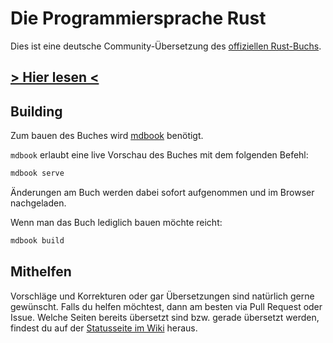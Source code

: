 # Die Programmiersprache Rust

Dies ist eine deutsche Community-Übersetzung des [offiziellen Rust-Buchs](https://doc.rust-lang.org/book/).

## [> Hier lesen <](https://rust-lang-de.github.io/rustbook-de)

## Building

Zum bauen des Buches wird [mdbook](https://github.com/azerupi/mdBook) benötigt.

`mdbook` erlaubt eine live Vorschau des Buches mit dem folgenden Befehl:

```bash
mdbook serve
```

Änderungen am Buch werden dabei sofort aufgenommen und im Browser nachgeladen.

Wenn man das Buch lediglich bauen möchte reicht:

```bash
mdbook build
```

## Mithelfen
Vorschläge und Korrekturen oder gar Übersetzungen sind natürlich gerne gewünscht.
Falls du helfen möchtest, dann am besten via Pull Request oder Issue.
Welche Seiten bereits übersetzt sind bzw. gerade übersetzt werden, findest du auf der
[Statusseite im Wiki](https://github.com/rust-lang-de/rustbook-de/wiki/Status) heraus.
